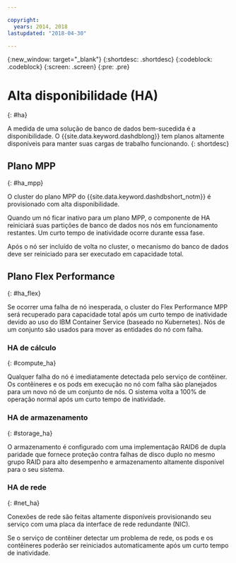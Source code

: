```yaml
---

copyright:
  years: 2014, 2018
lastupdated: "2018-04-30"

---
```


<!-- Attribute definitions --> 
{:new_window: target="_blank"}
{:shortdesc: .shortdesc}
{:codeblock: .codeblock}
{:screen: .screen}
{:pre: .pre}

# Alta disponibilidade (HA) 
{: #ha}

A medida de uma solução de banco de dados bem-sucedida é a disponibilidade. O {{site.data.keyword.dashdblong}} tem planos altamente disponíveis para manter suas cargas de trabalho funcionando.
{: shortdesc}

## Plano MPP
{: #ha_mpp}

O cluster do plano MPP do {{site.data.keyword.dashdbshort_notm}} é provisionado com alta
disponibilidade.  

Quando um nó ficar inativo para um plano MPP, o componente de HA reiniciará suas partições de banco de dados nos nós
em funcionamento restantes. Um curto tempo de inatividade ocorre durante essa fase. 

Após o nó ser incluído de volta no cluster, o mecanismo do banco de dados deve ser reiniciado para ser executado em capacidade
total. 

## Plano Flex Performance
{: #ha_flex}

Se ocorrer uma falha de nó inesperada, o cluster do Flex Performance MPP será recuperado para capacidade total após um curto
tempo de inatividade devido ao uso do IBM Container Service (baseado no Kubernetes). Nós de um conjunto são usados para mover as
entidades do nó com falha. 

### HA de cálculo
{: #compute_ha}

Qualquer falha do nó é imediatamente detectada pelo serviço de contêiner. Os contêineres e os pods em execução no nó
com falha são planejados para um novo nó de um conjunto de nós. O sistema volta a 100% de operação normal após um curto
tempo de inatividade.

### HA de armazenamento
{: #storage_ha}

O armazenamento é configurado com uma implementação RAID6 de dupla paridade que fornece proteção contra falhas de
disco duplo no mesmo grupo RAID para alto desempenho e armazenamento altamente disponível para o seu sistema.

### HA de rede
{: #net_ha}

Conexões de rede são feitas altamente disponíveis provisionando seu serviço com uma placa da interface de rede redundante (NIC). 

Se o serviço de contêiner detectar um problema de rede, os pods e os contêineres poderão ser reiniciados automaticamente após um curto
tempo de inatividade.
